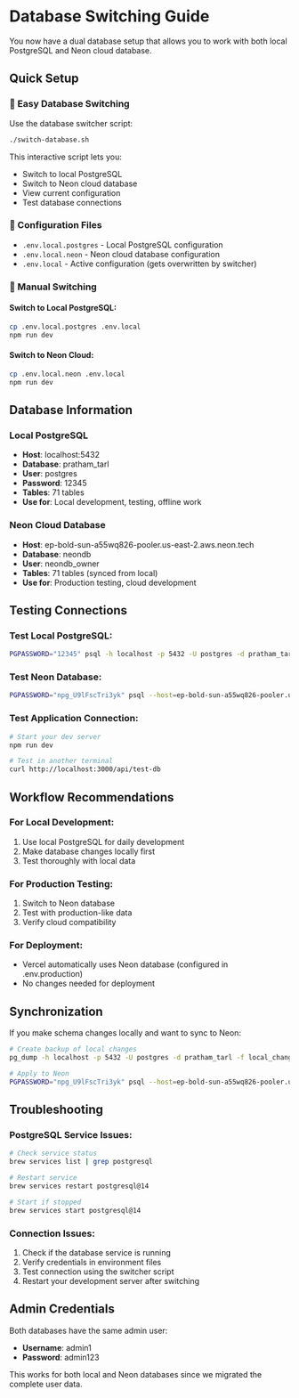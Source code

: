 # Database Switching Guide

You now have a dual database setup that allows you to work with both local PostgreSQL and Neon cloud database.

## Quick Setup

### 🔄 Easy Database Switching

Use the database switcher script:

```bash
./switch-database.sh
```

This interactive script lets you:
- Switch to local PostgreSQL
- Switch to Neon cloud database  
- View current configuration
- Test database connections

### 📁 Configuration Files

- `.env.local.postgres` - Local PostgreSQL configuration
- `.env.local.neon` - Neon cloud database configuration
- `.env.local` - Active configuration (gets overwritten by switcher)

### 🎯 Manual Switching

#### Switch to Local PostgreSQL:
```bash
cp .env.local.postgres .env.local
npm run dev
```

#### Switch to Neon Cloud:
```bash
cp .env.local.neon .env.local
npm run dev
```

## Database Information

### Local PostgreSQL
- **Host**: localhost:5432
- **Database**: pratham_tarl
- **User**: postgres
- **Password**: 12345
- **Tables**: 71 tables
- **Use for**: Local development, testing, offline work

### Neon Cloud Database
- **Host**: ep-bold-sun-a55wq826-pooler.us-east-2.aws.neon.tech
- **Database**: neondb
- **User**: neondb_owner
- **Tables**: 71 tables (synced from local)
- **Use for**: Production testing, cloud development

## Testing Connections

### Test Local PostgreSQL:
```bash
PGPASSWORD="12345" psql -h localhost -p 5432 -U postgres -d pratham_tarl -c "SELECT version();"
```

### Test Neon Database:
```bash
PGPASSWORD="npg_U9lFscTri3yk" psql --host=ep-bold-sun-a55wq826-pooler.us-east-2.aws.neon.tech --port=5432 --username=neondb_owner --dbname=neondb --command="SELECT version();"
```

### Test Application Connection:
```bash
# Start your dev server
npm run dev

# Test in another terminal
curl http://localhost:3000/api/test-db
```

## Workflow Recommendations

### For Local Development:
1. Use local PostgreSQL for daily development
2. Make database changes locally first
3. Test thoroughly with local data

### For Production Testing:
1. Switch to Neon database
2. Test with production-like data
3. Verify cloud compatibility

### For Deployment:
- Vercel automatically uses Neon database (configured in .env.production)
- No changes needed for deployment

## Synchronization

If you make schema changes locally and want to sync to Neon:

```bash
# Create backup of local changes
pg_dump -h localhost -p 5432 -U postgres -d pratham_tarl -f local_changes.sql

# Apply to Neon
PGPASSWORD="npg_U9lFscTri3yk" psql --host=ep-bold-sun-a55wq826-pooler.us-east-2.aws.neon.tech --port=5432 --username=neondb_owner --dbname=neondb --file=local_changes.sql
```

## Troubleshooting

### PostgreSQL Service Issues:
```bash
# Check service status
brew services list | grep postgresql

# Restart service
brew services restart postgresql@14

# Start if stopped
brew services start postgresql@14
```

### Connection Issues:
1. Check if the database service is running
2. Verify credentials in environment files
3. Test connection using the switcher script
4. Restart your development server after switching

## Admin Credentials

Both databases have the same admin user:
- **Username**: admin1
- **Password**: admin123

This works for both local and Neon databases since we migrated the complete user data.